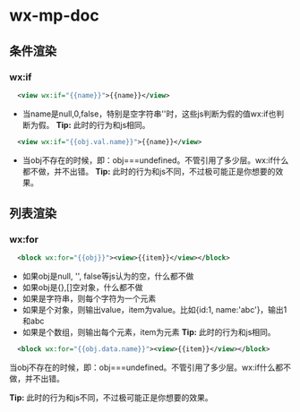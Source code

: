 # wx-mp-doc
## 条件渲染
### wx:if

~~~ xml
  <view wx:if="{{name}}">{{name}}</view>
~~~

* 当name是null,0,false，特别是空字符串''时，这些js判断为假的值wx:if也判断为假。
__Tip:__ 此时的行为和js相同。

~~~ xml
  <view wx:if="{{obj.val.name}}">{{name}}</view>
~~~

* 当obj不存在的时候，即：obj===undefined。不管引用了多少层。wx:if什么都不做，并不出错。
__Tip:__ 此时的行为和js不同，不过极可能正是你想要的效果。

## 列表渲染
### wx:for
~~~ xml
  <block wx:for="{{obj}}"><view>{{item}}</view></block>
~~~
* 如果obj是null, '', false等js认为的空，什么都不做
* 如果obj是{},[]空对象，什么都不做
* 如果是字符串，则每个字符为一个元素
* 如果是个对象，则输出value，item为value。比如{id:1, name:'abc'}，输出1和abc
* 如果是个数组，则输出每个元素，item为元素
__Tip:__ 此时的行为和js相同。
~~~ xml
  <block wx:for="{{obj.data.name}}"><view>{{item}}</view></block>
~~~
当obj不存在的时候，即：obj===undefined。不管引用了多少层。wx:if什么都不做，并不出错。

__Tip:__ 此时的行为和js不同，不过极可能正是你想要的效果。
